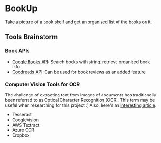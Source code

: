 # BookUp
Take a picture of a book shelf and get an organized list of the books on it.


## Tools Brainstorm

### Book APIs
- [Google Books API](https://www.programmableweb.com/api/google-books-rest-api-v1): Search books with string, retrieve organized book info
- [Goodreads API](https://www.programmableweb.com/api/goodreads-feed-api): Can be used for book reviews as an added feature

### Computer Vision Tools for OCR
The challenge of extracting text from images of documents has traditionally been referred to as Optical Character Recognition (OCR). This term may be useful when researching for this project :) Also, here's an [interesting article](https://medium.com/capital-one-tech/learning-to-read-computer-vision-methods-for-extracting-text-from-images-2ffcdae11594).

- Tesseract
- GoogleVision
- AWS Textract
- Azure OCR
- Dropbox

